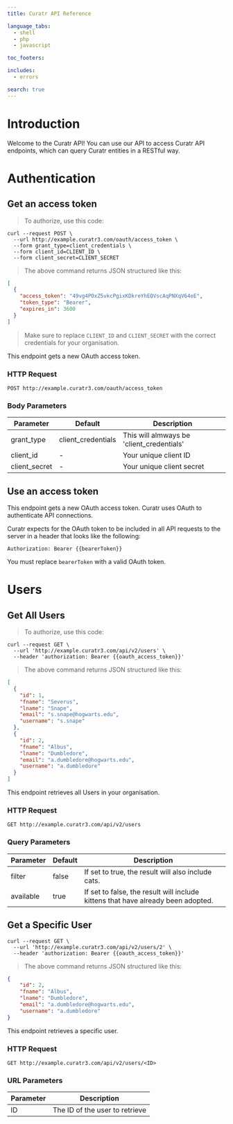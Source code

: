 ```yaml
---
title: Curatr API Reference

language_tabs:
  - shell
  - php
  - javascript

toc_footers:

includes:
  - errors

search: true
---
```


# Introduction

Welcome to the Curatr API! You can use our API to access Curatr API endpoints, which can query Curatr entities in a RESTful way.

# Authentication

## Get an access token

> To authorize, use this code:

```shell
curl --request POST \
  --url http://example.curatr3.com/oauth/access_token \
  --form grant_type=client_credentials \
  --form client_id=CLIENT_ID \
  --form client_secret=CLIENT_SECRET
```

> The above command returns JSON structured like this:

```json
[
  {
    "access_token": "49vg4POxZ5vkcPgixKDkreYhEQVscAqPNXqV64eE",
    "token_type": "Bearer",
    "expires_in": 3600
  }
]
```

> Make sure to replace `CLIENT_ID` and `CLIENT_SECRET` with the correct credentials for your organisation.


This endpoint gets a new OAuth access token.

### HTTP Request

`POST http://example.curatr3.com/oauth/access_token`

### Body Parameters

Parameter | Default | Description
--------- | ------- | -----------
grant_type | client_credentials | This will almways be 'client_credentials'
client_id | - | Your unique client ID
client_secret | - | Your unique client secret


## Use an access token

This endpoint gets a new OAuth access token.
Curatr uses OAuth to authenticate API connections.

Curatr expects for the OAuth token to be included in all API requests to the server in a header that looks like the following:

`Authorization: Bearer {{bearerToken}}`

<aside class="notice">
You must replace <code>bearerToken</code> with a valid OAuth token.
</aside>

# Users

## Get All Users

> To authorize, use this code:

```shell
curl --request GET \
  --url 'http://example.curatr3.com/api/v2/users' \
  --header 'authorization: Bearer {{oauth_access_token}}'
```

> The above command returns JSON structured like this:

```json
[
  {
    "id": 1,
    "fname": "Severus",
    "lname": "Snape",
    "email": "s.snape@hogwarts.edu",
    "username": "s.snape"
  },
  {
    "id": 2,
    "fname": "Albus",
    "lname": "Dumbledore",
    "email": "a.dumbledore@hogwarts.edu",
    "username": "a.dumbledore"
  }
]
```

This endpoint retrieves all Users in your organisation.

### HTTP Request

`GET http://example.curatr3.com/api/v2/users`

### Query Parameters

Parameter | Default | Description
--------- | ------- | -----------
filter | false | If set to true, the result will also include cats.
available | true | If set to false, the result will include kittens that have already been adopted.

## Get a Specific User

```shell
curl --request GET \
  --url 'http://example.curatr3.com/api/v2/users/2' \
  --header 'authorization: Bearer {{oauth_access_token}}'
```

> The above command returns JSON structured like this:

```json
{
    "id": 2,
    "fname": "Albus",
    "lname": "Dumbledore",
    "email": "a.dumbledore@hogwarts.edu",
    "username": "a.dumbledore"
}
```

This endpoint retrieves a specific user.

### HTTP Request

`GET http://example.curatr3.com/api/v2/users/<ID>`

### URL Parameters

Parameter | Description
--------- | -----------
ID | The ID of the user to retrieve

